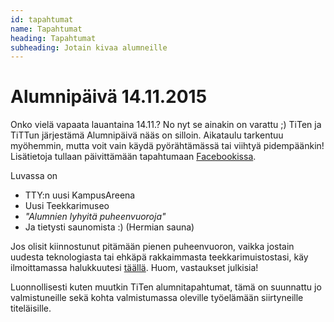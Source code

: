 ```yaml
---
id: tapahtumat
name: Tapahtumat
heading: Tapahtumat
subheading: Jotain kivaa alumneille
---
```


**Alumnipäivä 14.11.2015**
===

Onko vielä vapaata lauantaina 14.11.? No nyt se ainakin on varattu ;) TiTen ja TiTTun järjestämä Alumnipäivä nääs on silloin. Aikataulu tarkentuu myöhemmin, mutta voit vain käydä pyörähtämässä tai viihtyä pidempäänkin! Lisätietoja tullaan päivittämään tapahtumaan [Facebookissa](https://www.facebook.com/events/1650810668525636/ "Alumnipäivä @Fabo").

Luvassa on

* TTY:n uusi KampusAreena
* Uusi Teekkarimuseo
* _"Alumnien lyhyitä puheenvuoroja"_
* Ja tietysti saunomista :) (Hermian sauna)

Jos olisit kiinnostunut pitämään pienen puheenvuoron, vaikka jostain uudesta teknologiasta tai ehkäpä rakkaimmasta teekkarimuistostasi, käy ilmoittamassa halukkuutesi [täällä](https://docs.google.com/forms/d/1sLaEgEuou11C6ENtYn9fzFZQND_B8ksT6xUJYf7M7S0/viewform "Ilmokilke").
Huom, vastaukset julkisia!


Luonnollisesti kuten muutkin TiTen alumnitapahtumat, tämä on suunnattu jo valmistuneille sekä kohta valmistumassa oleville työelämään siirtyneille titeläisille.
